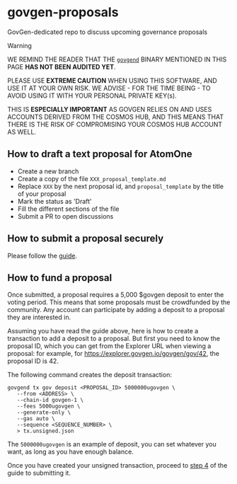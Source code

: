 # govgen-proposals
GovGen-dedicated repo to discuss upcoming governance proposals

> [!WARNING]
> WE REMIND THE READER THAT THE [`govgend`](https://github.com/atomone-hub/govgen)
> BINARY MENTIONED IN THIS PAGE **HAS NOT BEEN AUDITED YET**.
>
> PLEASE USE **EXTREME CAUTION** WHEN USING THIS SOFTWARE, AND USE IT AT YOUR OWN RISK.
> WE ADVISE - FOR THE TIME BEING - TO AVOID USING IT WITH YOUR PERSONAL PRIVATE KEY(s).
>
> THIS IS **ESPECIALLY IMPORTANT** AS GOVGEN RELIES ON AND USES ACCOUNTS DERIVED FROM
> THE COSMOS HUB, AND THIS MEANS THAT THERE IS THE RISK OF COMPROMISING YOUR COSMOS HUB
> ACCOUNT AS WELL.

## How to draft a text proposal for AtomOne
- Create a new branch
- Create a copy of the file `XXX_proposal_template.md`
- Replace `XXX` by the next proposal id, and `proposal_template` by the title
  of your proposal
- Mark the status as 'Draft'
- Fill the different sections of the file
- Submit a PR to open discussions

## How to submit a proposal securely
Please follow the [guide](submit-tx-securely.md).

## How to fund a proposal
Once submitted, a proposal requires a 5,000 $govgen deposit to enter the voting
period. This means that some proposals must be crowdfunded by the community.
Any account can participate by adding a deposit to a proposal they are
interested in.

Assuming you have read the guide above, here is how to create a transaction to
add a deposit to a proposal. But first you need to know the proposal ID, which
you can get from the Explorer URL when viewing a proposal: for example, for
https://explorer.govgen.io/govgen/gov/42, the proposal ID is 42.

The following command creates the deposit transaction:
```
govgend tx gov deposit <PROPOSAL_ID> 5000000ugovgen \
   --from <ADDRESS> \
   --chain-id govgen-1 \
   --fees 5000ugovgen \
   --generate-only \
   --gas auto \
   --sequence <SEQUENCE_NUMBER> \
   > tx.unsigned.json
```
The `5000000ugovgen` is an example of deposit, you can set whatever you want,
as long as you have enough balance.

Once you have created your unsigned transaction, proceed to [step
4](submit-tx-securely.md#4-sign-the-transaction-offline-computer) of the guide
to submitting it.
